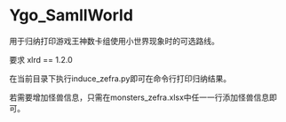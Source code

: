 # Ygo_SamllWorld

用于归纳打印游戏王神数卡组使用小世界现象时的可选路线。

要求 xlrd == 1.2.0

在当前目录下执行induce_zefra.py即可在命令行打印归纳结果。

若需要增加怪兽信息，只需在monsters_zefra.xlsx中任一一行添加怪兽信息即可。
